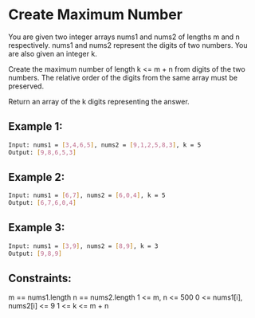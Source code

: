 # Create Maximum Number

You are given two integer arrays nums1 and nums2 of lengths m and n respectively. nums1 and nums2 represent the digits of two numbers. You are also given an integer k.

Create the maximum number of length k <= m + n from digits of the two numbers. The relative order of the digits from the same array must be preserved.

Return an array of the k digits representing the answer.

## Example 1:

```bash
Input: nums1 = [3,4,6,5], nums2 = [9,1,2,5,8,3], k = 5
Output: [9,8,6,5,3]
```

## Example 2:

```bash
Input: nums1 = [6,7], nums2 = [6,0,4], k = 5
Output: [6,7,6,0,4]
```

## Example 3:

```bash
Input: nums1 = [3,9], nums2 = [8,9], k = 3
Output: [9,8,9]
```

## Constraints:

m == nums1.length
n == nums2.length
1 <= m, n <= 500
0 <= nums1[i], nums2[i] <= 9
1 <= k <= m + n